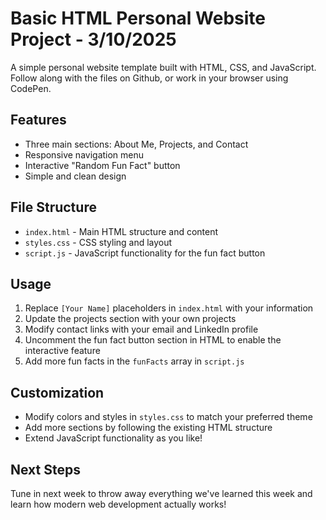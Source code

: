 # Basic HTML Personal Website Project - 3/10/2025

A simple personal website template built with HTML, CSS, and JavaScript. Follow along with the files on Github, or work in your browser using CodePen.

## Features

- Three main sections: About Me, Projects, and Contact
- Responsive navigation menu
- Interactive "Random Fun Fact" button
- Simple and clean design

## File Structure

- `index.html` - Main HTML structure and content
- `styles.css` - CSS styling and layout
- `script.js` - JavaScript functionality for the fun fact button

## Usage

1. Replace `[Your Name]` placeholders in `index.html` with your information
2. Update the projects section with your own projects
3. Modify contact links with your email and LinkedIn profile
4. Uncomment the fun fact button section in HTML to enable the interactive feature
5. Add more fun facts in the `funFacts` array in `script.js`

## Customization

- Modify colors and styles in `styles.css` to match your preferred theme
- Add more sections by following the existing HTML structure
- Extend JavaScript functionality as you like!

## Next Steps

Tune in next week to throw away everything we've learned this week and learn how modern web development actually works!
